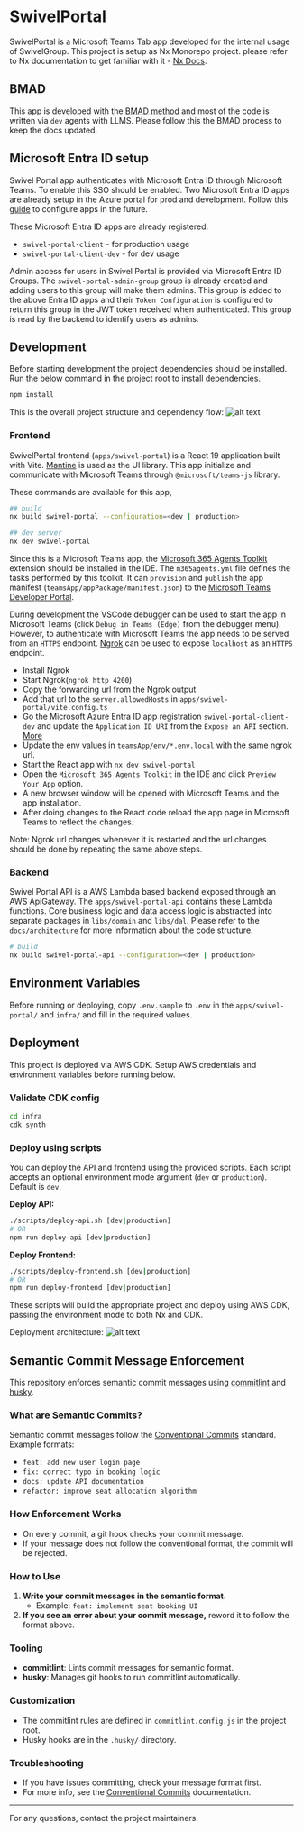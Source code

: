 # SwivelPortal

SwivelPortal is a Microsoft Teams Tab app developed for the internal usage of SwivelGroup. This project is setup as Nx Monorepo project. please refer to Nx documentation to get familiar with it - [Nx Docs](https://nx.dev/).

## BMAD

This app is developed with the [BMAD method](https://github.com/bmad-code-org/BMAD-METHOD) and most of the code is written via `dev` agents with LLMS. Please follow this the BMAD process to keep the docs updated.

## Microsoft Entra ID setup

Swivel Portal app authenticates with Microsoft Entra ID through Microsoft Teams. To enable this SSO should be enabled. Two Microsoft Entra ID apps are already setup in the Azure portal for prod and development. Follow this [guide](https://learn.microsoft.com/en-us/microsoftteams/platform/tabs/how-to/authentication/tab-sso-overview) to configure apps in the future.

These Microsoft Entra ID apps are already registered.

- `swivel-portal-client` - for production usage
- `swivel-portal-client-dev` - for dev usage

Admin access for users in Swivel Portal is provided via Microsoft Entra ID Groups. The `swivel-portal-admin-group` group is already created and adding users to this group will make them admins. This group is added to the above Entra ID apps and their `Token Configuration` is configured to return this group in the JWT token received when authenticated. This group is read by the backend to identify users as admins.

## Development

Before starting development the project dependencies should be installed. Run the below command in the project root to install dependencies.

```sh
npm install
```

This is the overall project structure and dependency flow:
![alt text](assets/project-graph.png)

### Frontend

SwivelPortal frontend (`apps/swivel-portal`) is a React 19 application built with Vite. [Mantine](https://mantine.dev/) is used as the UI library. This app initialize and communicate with Microsoft Teams through `@microsoft/teams-js` library.

These commands are available for this app,

```sh
## build
nx build swivel-portal --configuration=<dev | production>

## dev server
nx dev swivel-portal
```

Since this is a Microsoft Teams app, the [Microsoft 365 Agents Toolkit](https://learn.microsoft.com/en-us/microsoftteams/platform/toolkit/install-agents-toolkit?tabs=vscode) extension should be installed in the IDE. The `m365agents.yml` file defines the tasks performed by this toolkit. It can `provision` and `publish` the app manifest (`teamsApp/appPackage/manifest.json`) to the [Microsoft Teams Developer Portal](https://dev.teams.microsoft.com/).

During development the VSCode debugger can be used to start the app in Microsoft Teams (click `Debug in Teams (Edge)` from the debugger menu). However, to authenticate with Microsoft Teams the app needs to be served from an `HTTPS` endpoint. [Ngrok](https://ngrok.com/) can be used to expose `localhost` as an `HTTPS` endpoint.

- Install Ngrok
- Start Ngrok(`ngrok http 4200`)
- Copy the forwarding url from the Ngrok output
- Add that url to the `server.allowedHosts` in `apps/swivel-portal/vite.config.ts`
- Go the Microsoft Azure Entra ID app registration `swivel-portal-client-dev` and update the `Application ID URI` from the `Expose an API` section. [More](https://learn.microsoft.com/en-us/microsoftteams/platform/tabs/how-to/authentication/tab-sso-register-aad)
- Update the env values in `teamsApp/env/*.env.local` with the same ngrok url.
- Start the React app with `nx dev swivel-portal`
- Open the `Microsoft 365 Agents Toolkit` in the IDE and click `Preview Your App` option.
- A new browser window will be opened with Microsoft Teams and the app installation.
- After doing changes to the React code reload the app page in Microsoft Teams to reflect the changes.

Note: Ngrok url changes whenever it is restarted and the url changes should be done by repeating the same above steps.

### Backend

Swivel Portal API is a AWS Lambda based backend exposed through an AWS ApiGateway. The `apps/swivel-portal-api` contains these Lambda functions. Core business logic and data access logic is abstracted into separate packages in `libs/domain` and `libs/dal`. Please refer to the `docs/architecture` for more information about the code structure.

```sh
# build
nx build swivel-portal-api --configuration=<dev | production>

```

## Environment Variables

Before running or deploying, copy `.env.sample` to `.env` in the `apps/swivel-portal/` and `infra/` and fill in the required values.

## Deployment

This project is deployed via AWS CDK. Setup AWS credentials and environment variables before running below.

### Validate CDK config

```sh
cd infra
cdk synth
```

### Deploy using scripts

You can deploy the API and frontend using the provided scripts. Each script accepts an optional environment mode argument (`dev` or `production`). Default is `dev`.

**Deploy API:**

```sh
./scripts/deploy-api.sh [dev|production]
# OR
npm run deploy-api [dev|production]
```

**Deploy Frontend:**

```sh
./scripts/deploy-frontend.sh [dev|production]
# OR
npm run deploy-frontend [dev|production]
```

These scripts will build the appropriate project and deploy using AWS CDK, passing the environment mode to both Nx and CDK.

Deployment architecture:
![alt text](assets/deployment-diagram.png)

## Semantic Commit Message Enforcement

This repository enforces semantic commit messages using [commitlint](https://commitlint.js.org/) and [husky](https://typicode.github.io/husky/).

### What are Semantic Commits?

Semantic commit messages follow the [Conventional Commits](https://www.conventionalcommits.org/en/v1.0.0/) standard. Example formats:

- `feat: add new user login page`
- `fix: correct typo in booking logic`
- `docs: update API documentation`
- `refactor: improve seat allocation algorithm`

### How Enforcement Works

- On every commit, a git hook checks your commit message.
- If your message does not follow the conventional format, the commit will be rejected.

### How to Use

1. **Write your commit messages in the semantic format.**
   - Example: `feat: implement seat booking UI`
2. **If you see an error about your commit message,** reword it to follow the format above.

### Tooling

- **commitlint**: Lints commit messages for semantic format.
- **husky**: Manages git hooks to run commitlint automatically.

### Customization

- The commitlint rules are defined in `commitlint.config.js` in the project root.
- Husky hooks are in the `.husky/` directory.

### Troubleshooting

- If you have issues committing, check your message format first.
- For more info, see the [Conventional Commits](https://www.conventionalcommits.org/en/v1.0.0/) documentation.

---

For any questions, contact the project maintainers.
